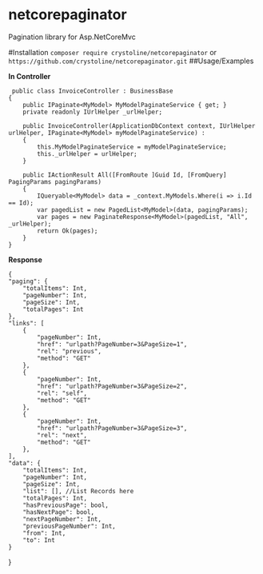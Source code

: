 # netcorepaginator
Pagination library for Asp.NetCoreMvc

#Installation 
`composer require crystoline/netcorepaginator`
or
`https://github.com/crystoline/netcorepaginator.git`
##Usage/Examples

**In Controller**

	 public class InvoiceController : BusinessBase
    {
        public IPaginate<MyModel> MyModelPaginateService { get; }
        private readonly IUrlHelper _urlHelper;

        public InvoiceController(ApplicationDbContext context, IUrlHelper urlHelper, IPaginate<MyModel> myModelPaginateService) :
        {
            this.MyModelPaginateService = myModelPaginateService;
            this._urlHelper = urlHelper;
        }
		
        public IActionResult All([FromRoute ]Guid Id, [FromQuery] PagingParams pagingParams)
		{
            IQueryable<MyModel> data = _context.MyModels.Where(i => i.Id == Id);
            var pagedList = new PagedList<MyModel>(data, pagingParams);
            var pages = new PaginateResponse<MyModel>(pagedList, "All", _urlHelper);
            return Ok(pages);
        }
	}
**Response**
	
	{
    "paging": {
        "totalItems": Int,
        "pageNumber": Int,
        "pageSize": Int,
        "totalPages": Int
    },
    "links": [
        {
            "pageNumber": Int,
            "href": "urlpath?PageNumber=3&PageSize=1",
            "rel": "previous",
            "method": "GET"
        },
        {
            "pageNumber": Int,
            "href": "urlpath?PageNumber=3&PageSize=2",
            "rel": "self",
            "method": "GET"
        },
		{
            "pageNumber": Int,
            "href": "urlpath?PageNumber=3&PageSize=3",
            "rel": "next",
            "method": "GET"
        },
    ],
    "data": {
        "totalItems": Int,
        "pageNumber": Int,
        "pageSize": Int,
        "list": [], //List Records here
        "totalPages": Int,
        "hasPreviousPage": bool,
        "hasNextPage": bool,
        "nextPageNumber": Int,
        "previousPageNumber": Int,
        "from": Int,
        "to": Int
    }
}
